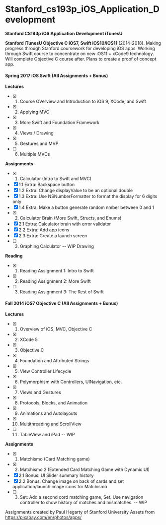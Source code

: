 # Stanford_cs193p_iOS_Application_Development

**Stanford CS193p iOS Application Development iTunesU**

**Stanford iTunesU Objective C iOS7, Swift iOS10/iOS11** (2014-2018). Making progress through Stanford coursework for developing iOS apps. Working through Swift course to concentrate on new iOS11 + xCode9 technology. Will complete Objective C course after. Plans to create a proof of concept app.

####  Spring 2017 iOS Swift (All Assignments + Bonus)
**Lectures**
- [x] 1. Course OVerview and Introduction to iOS 9, XCode, and Swift
- [x] 2. Applying MVC
- [x] 3. More Swift and Foundation Framework
- [x] 4. Views / Drawing
- [x] 5. Gestures and MVP
- [ ] 6. Multiple MVCs

**Assignments**
- [x] 1. Calculator (Intro to Swift and MVC)
- [x] 1.1 Extra: Backspace button
- [x] 1.2 Extra: Change displayValue to be an optional double
- [x] 1.3 Extra: Use NSNumberFormatter to format the display for 6 digits only
- [x] 1.4 Extra: Make a button generate random nmber between 0 and 1
- [x] 2. Calculator Brain (More Swift, Structs, and Enums) 
- [x] 2.1 Extra: Calculator brain with error validator
- [x] 2.2 Extra: Add app icons
- [x] 2.3 Extra: Create a launch screen
- [ ] 3. Graphing Calculator -- WIP Drawing

**Reading**
- [x] 1. Reading Assignment 1: Intro to Swift
- [x] 2. Reading Assignment 2: More Swift
- [ ] 3. Reading Assignment 3: The Rest of Swift

#### Fall 2014 iOS7 Objective C (All Assignments + Bonus)
**Lectures**
- [x] 1. Overview of iOS, MVC, Objective C
- [x] 2. XCode 5
- [x] 3. Objective C
- [x] 4. Foundation and Attributed Strings
- [x] 5. View Controller Lifecycle
- [x] 6. Polymorphism with Controllers, UINavigation, etc.
- [x] 7. Views and Gestures
- [x] 8. Protocols, Blocks, and Animation
- [x] 9. Animations and Autolayouts
- [x] 10. Multithreading and ScrollView
- [ ] 11. TableView and iPad -- WIP

**Assignments**
- [x] 1. Matchismo (Card Matching game)
- [x] 2. Matchismo 2 (Extended Card Matching Game with Dynamic UI) 
- [x] 2.1 Bonus:  UI Slider summary history 
- [x] 2.2 Bonus: Change image on back of cards and set application/launch image icons for Matchismo
- [ ] 3. Set: Add a second cord matching game, Set. Use navigation controller to show history of matches and mismatches. -- WIP


Assignments created by Paul Hegarty of Stanford University
Assets from https://pixabay.com/en/photos/apps/
